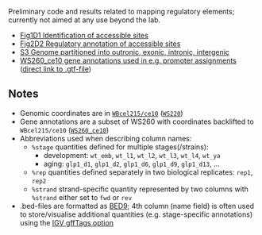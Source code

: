 Preliminary code and results related to mapping regulatory elements; currently not aimed at any use beyond the lab.

- [Fig1D1 Identification of accessible sites](annot/Fig1D1_accessible_sites)
- [Fig2D2 Regulatory annotation of accessible sites](annot/S2_regulatory_annotation)
- [S3 Genome partitioned into outronic, exonic, intronic, intergenic](annot/S3_genomic_regions)
- [WS260_ce10 gene annotations used in e.g. promoter assignments](/WS260_ce10) ([direct link to .gtf-file](WS260_ce10/WS260_ce10.transcripts.annot.gtf.gz))

## Notes
- Genomic coordinates are in [`WBcel215/ce10`](http://hgdownload.soe.ucsc.edu/goldenPath/ce10/bigZips/) ([`WS220`](https://github.com/WormBase/website/issues/2003))
- Gene annotations are a subset of WS260 with coordinates backlifted to `WBcel215/ce10` ([`WS260_ce10`](/WS260_ce10))
- Abbreviations used when describing column names:
    - `%stage` quantities defined for multiple stages(/strains):
        - development: `wt_emb`, `wt_l1`, `wt_l2`, `wt_l3`, `wt_l4`, `wt_ya`
        - aging: `glp1_d1`, `glp1_d2`, `glp1_d6`, `glp1_d9`, `glp1_d13`, ...
    - `%rep` quantities defined separately in two biological replicates: `rep1`, `rep2`
    - `%strand` strand-specific quantity represented by two columns with `%strand` either set to `fwd` or `rev`
- .bed-files are formatted as [BED9](https://genome.ucsc.edu/FAQ/FAQformat.html#format1); 4th column (name field) is often used to store/visualise additional quantities (e.g. stage-specific annotations) using the [IGV gffTags option](https://software.broadinstitute.org/software/igv/TrackLine)
